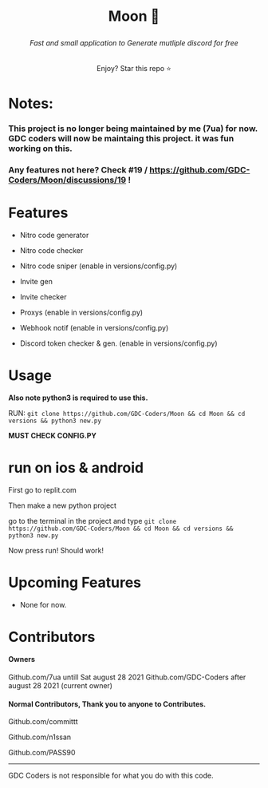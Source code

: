 # <p align=center>Moon 🌙</p>

<h6 align=center> Fast and small application to Generate mutliple discord for free</h6>



<p align=center>Enjoy? Star this repo ⭐</p>


# Notes:
 ### This project is no longer being maintained by me (7ua) for now. GDC coders will now be maintaing this project. it  was fun working on this.
 ### Any features not here? Check #19 / https://github.com/GDC-Coders/Moon/discussions/19 !



# Features
- Nitro code generator


- Nitro code checker

- Nitro code sniper (enable in versions/config.py)


- Invite gen


- Invite checker


- Proxys (enable in versions/config.py)



- Webhook notif (enable in versions/config.py)


-  Discord token checker & gen. (enable in versions/config.py)


# Usage


**Also note python3 is required to use this.**

RUN: ```git clone https://github.com/GDC-Coders/Moon && cd Moon && cd versions && python3 new.py```

**MUST CHECK CONFIG.PY**





# run on ios & android



First go to replit.com


Then make a new python project


go to the terminal in the project and type ```git clone https://github.com/GDC-Coders/Moon && cd Moon && cd versions && python3 new.py```

Now press run! Should work!


# Upcoming Features

- None for now.


# Contributors

#### Owners

Github.com/7ua untill Sat august 28 2021
Github.com/GDC-Coders after august 28 2021 (current owner)

#### Normal Contributors, Thank you to anyone to Contributes.



Github.com/committt


Github.com/n1ssan


Github.com/PASS90




___________
 GDC Coders is not responsible for what you do with this code.
